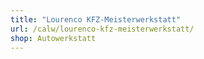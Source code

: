 ```yaml
---
title: "Lourenco KFZ-Meisterwerkstatt"
url: /calw/lourenco-kfz-meisterwerkstatt/
shop: Autowerkstatt
---
```

